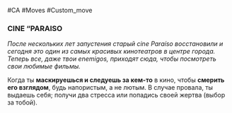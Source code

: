 #CA #Moves #Custom_move

### CINE “PARAISO
*После нескольких лет запустения старый cine Paraíso восстановили и сегодня это один из самых красивых кинотеатров в центре города. Теперь все, даже твои enemigos, приходят сюда, чтобы посмотреть свои любимые фильмы.*

Когда ты **маскируешься и следуешь за кем-то** в кино, чтобы **смерить его взглядом**, будь напористым, а не лютым. В случае провала, ты выдаешь себя; получи два стресса или попадись своей жертва (выбор за тобой).